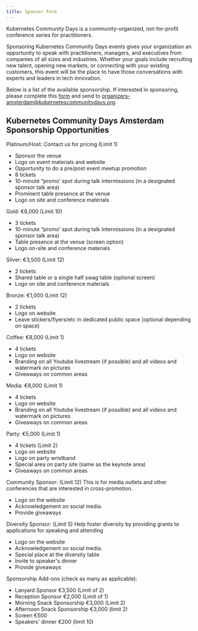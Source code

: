 ```yaml
---
title: Sponsor Form
---
```


Kubernetes Community Days is a community-organized, not-for-profit conference series for practitioners.

Sponsoring Kubernetes Community Days events gives your organization an opportunity to speak with practitioners, managers, and executives from companies of all sizes and industries. Whether your goals include recruiting new talent, opening new markets, or connecting with your existing customers, this event will be the place to have those conversations with experts and leaders in tech innovation.

Below is a list of the available sponsorship. If interested in sponsoring, please complete this [form](sponsor-form) and send to  [organizers-amsterdam@kubernetescommunitydays.org](mailto:organizers-amsterdam@kubernetescommunitydays.org).

## Kubernetes Community Days Amsterdam Sponsorship Opportunities

Platinum/Host: Contact us for pricing (Limit 1)

* Sponsor the venue
* Logo on event materials and website
* Opportunity to do a pre/post event meetup promotion
* 8 tickets
* 10-minute “promo’ spot during talk intermissions (in a designated sponsor talk area)
* Prominent table presence at the venue
* Logo on site and conference materials

Gold: €8,000 (Limit 10)

* 3 tickets
* 10-minute “promo’ spot during talk intermissions (in a designated sponsor talk area)
* Table presence at the venue (screen option)
* Logo on-site and conference materials

Silver: €3,500 (Limit 12)  

* 2 tickets
* Shared table or a single half swag table (optional screen)
* Logo on site and conference materials

Bronze: €1,000 (Limit 12)

* 2 tickets
* Logo on website
* Leave stickers/flyers/etc in dedicated public space (optional depending on space)

Coffee: €8,000 (Limit 1)

* 4 tickets
* Logo on website
* Branding on all Youtube livestream (if possible) and all videos and watermark on pictures
* Giveaways on common areas

Media: €8,000 (Limit 1)

* 4 tickets
* Logo on website
* Branding on all Youtube livestream (if possible) and all videos and watermark on pictures
* Giveaways on common areas

Party: €5,000 (Limit 1)

* 4 tickets (Limit 2)
* Logo on website
* Logo on party wristband
* Special area on party site (same as the keynote area)
* Giveaways on common areas

Community Sponsor: (Limit 12)
This is for media outlets and other conferences that are interested in cross-promotion.

* Logo on the website
* Acknowledgement on social media.
* Provide giveaways

Diversity Sponsor: (Limit 5)
Help foster diversity by providing grants to applications for speaking and attending

* Logo on the website
* Acknowledgement on social media.
* Special place at the diversity table
* Invite to speaker's dinner
* Provide giveaways

Sponsorship Add-ons (check as many as applicable):

* Lanyard Sponsor €3,500 (Limit of 2)
* Reception Sponsor €2,000 (Limit of 1)
* Morning Snack Sponsorship €3,000 (Limit 2)
* Afternoon Snack Sponsorship €3,000 (limit 2)
* Screen €500
* Speakers' dinner €200 (limit 10)